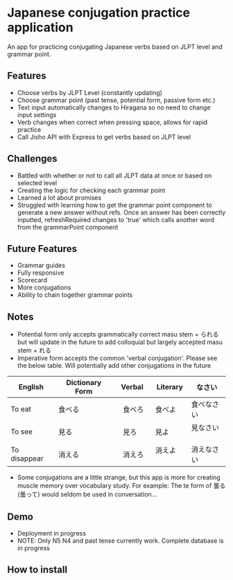 # Japanese conjugation practice application

An app for practicing conjugating Japanese verbs based on JLPT level and grammar point.

## Features

- Choose verbs by JLPT Level (constantly updating)
- Choose grammar point (past tense, potential form, passive form etc.)
- Text input automatically changes to Hiragana so no need to change input settings
- Verb changes when correct when pressing space, allows for rapid practice
- Call Jisho API with Express to get verbs based on JLPT level

## Challenges

- Battled with whether or not to call all JLPT data at once or based on selected level
- Creating the logic for checking each grammar point
- Learned a lot about promises
- Struggled with learning how to get the grammar point component to generate a new answer without refs. Once an answer has been correctly inputted, refreshRequired changes to 'true' which calls another word from the grammarPoint component

## Future Features

- Grammar guides
- Fully responsive
- Scorecard
- More conjugations
- Ability to chain together grammar points 

## Notes
 
-  Potential form only accepts grammatically correct masu stem + られる　but will update in the future to add colloquial but largely accepted masu stem + れる
- Imperative form accepts the common 'verbal conjugation'. Please see the below table. Will potentially add other conjugations in the future

English       | Dictionary Form | Verbal  | Literary  | なさい     |
------------- | --------------- | ------- | --------- | --------- |
To eat        |  食べる           |　食べろ　 | 食べよ     | 食べなさい  | 
To see        |  見る            |　見ろ　　 | 見よ   　  | 見なさい  　 | 
To disappear  |  消える         　|　消えろ　 | 消えよ   　 |  消えなさい | 
- Some conjugations are a little strange, but this app is more for creating muscle memory over vocabulary study. For example: The te form of 曇る (曇って) would seldom be used in conversation...

## Demo

- Deployment in progress
- NOTE: Only N5 N4 and past tense currently work. Complete database is in progress

## How to install
